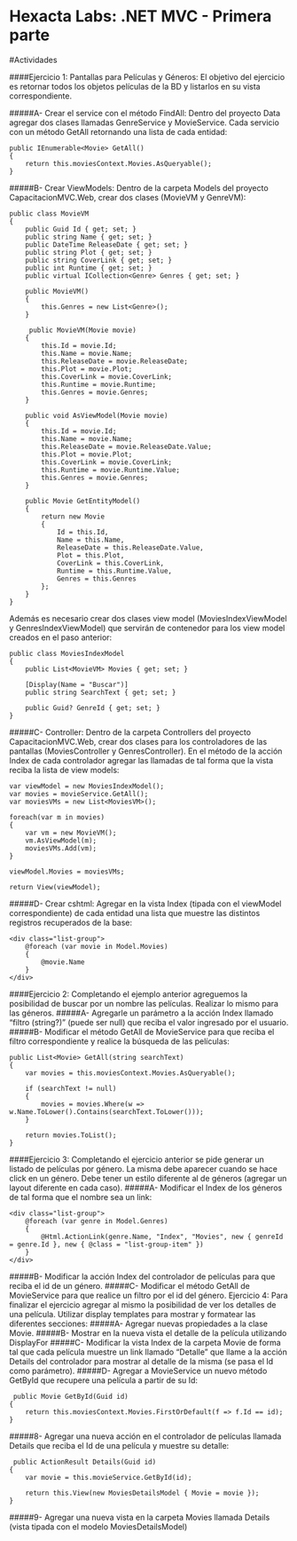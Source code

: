 Hexacta Labs: .NET MVC - Primera parte
======================================

#Actividades

####Ejercicio 1: Pantallas para Películas y Géneros:
El objetivo del ejercicio es retornar todos los objetos películas de la BD y listarlos en su vista correspondiente.

#####A-	Crear el service con el método FindAll:
Dentro del proyecto Data agregar dos clases llamadas GenreService y MovieService. Cada servicio con un método GetAll retornando una lista de cada entidad:
```
public IEnumerable<Movie> GetAll()
{
    return this.moviesContext.Movies.AsQueryable();
}
```

#####B-	Crear ViewModels:
Dentro de la carpeta Models del proyecto CapacitacionMVC.Web, crear dos clases (MovieVM y GenreVM):
```
public class MovieVM
{
    public Guid Id { get; set; }
    public string Name { get; set; }
    public DateTime ReleaseDate { get; set; }
    public string Plot { get; set; }
    public string CoverLink { get; set; }
    public int Runtime { get; set; }
    public virtual ICollection<Genre> Genres { get; set; }
    
    public MovieVM()
    {
        this.Genres = new List<Genre>();
    }
    
     public MovieVM(Movie movie)
    {
        this.Id = movie.Id;
        this.Name = movie.Name;
        this.ReleaseDate = movie.ReleaseDate;
        this.Plot = movie.Plot;
        this.CoverLink = movie.CoverLink;
        this.Runtime = movie.Runtime;
        this.Genres = movie.Genres;
    }
    
    public void AsViewModel(Movie movie)
    {
        this.Id = movie.Id;
        this.Name = movie.Name;
        this.ReleaseDate = movie.ReleaseDate.Value;
        this.Plot = movie.Plot;
        this.CoverLink = movie.CoverLink;
        this.Runtime = movie.Runtime.Value;
        this.Genres = movie.Genres;
    }
    
    public Movie GetEntityModel()
    {
        return new Movie    
        {
            Id = this.Id,
            Name = this.Name,
            ReleaseDate = this.ReleaseDate.Value,
            Plot = this.Plot,
            CoverLink = this.CoverLink,
            Runtime = this.Runtime.Value,
            Genres = this.Genres
        };
    }
}
```
Además es necesario crear dos clases view model (MoviesIndexViewModel y GenresIndexViewModel) que servirán de contenedor para los view model creados en el paso anterior:
```
public class MoviesIndexModel
{
    public List<MovieVM> Movies { get; set; }

    [Display(Name = "Buscar")]
    public string SearchText { get; set; }

    public Guid? GenreId { get; set; }
}
```

#####C-	Controller: 
Dentro de la carpeta Controllers del proyecto CapacitacionMVC.Web, crear dos clases para los controladores de las pantallas (MoviesController y GenresController).
En el método de la acción Index de cada controlador agregar las llamadas de tal forma que la vista reciba la lista de view models:

```
var viewModel = new MoviesIndexModel();
var movies = movieService.GetAll();
var moviesVMs = new List<MoviesVM>();

foreach(var m in movies)
{
    var vm = new MovieVM();
    vm.AsViewModel(m);
    moviesVMs.Add(vm);
}

viewModel.Movies = moviesVMs;

return View(viewModel);
```

#####D-	Crear cshtml:
Agregar en la vista Index (tipada con el viewModel correspondiente) de cada entidad una lista que muestre las distintos registros recuperados de la base:

```
<div class="list-group">
    @foreach (var movie in Model.Movies)
    {
        @movie.Name
    }
</div>
```

####Ejercicio 2: Completando el ejemplo anterior agreguemos la posibilidad de buscar por un nombre las películas. Realizar lo mismo para las géneros.
#####A-	Agregarle un parámetro a la acción Index llamado “filtro (string?)” (puede ser null) que reciba el valor ingresado por el usuario.
#####B-	Modificar el método GetAll de MovieService para que reciba el filtro correspondiente y realice la búsqueda de las películas:

```
public List<Movie> GetAll(string searchText)
{
    var movies = this.moviesContext.Movies.AsQueryable();

    if (searchText != null)
    {
        movies = movies.Where(w => w.Name.ToLower().Contains(searchText.ToLower()));
    }

    return movies.ToList();
}
```

####Ejercicio 3: Completando el ejercicio anterior se pide generar un listado de películas por género. La misma debe aparecer cuando se hace click en un género. Debe tener un estilo diferente al de géneros (agregar un layout diferente en cada caso). 
#####A-	Modificar el Index de los géneros de tal forma que el nombre sea un link:

```
<div class="list-group">
    @foreach (var genre in Model.Genres)
    {
        @Html.ActionLink(genre.Name, "Index", "Movies", new { genreId = genre.Id }, new { @class = "list-group-item" })
    }
</div>
```

#####B-	Modificar la acción Index del controlador de películas para que reciba el id de un género.
#####C-	Modificar el método GetAll de MovieService para que realice un filtro por el id del género.
Ejercicio 4: Para finalizar el ejercicio agregar al mismo la posibilidad de ver los detalles de una película. Utilizar display templates para mostrar y formatear las diferentes secciones:
#####A-	Agregar nuevas propiedades a la clase Movie.
#####B-	Mostrar en la nueva vista el detalle de la película utilizando DisplayFor
#####C-	Modificar la vista Index de la carpeta Movie de forma tal que cada película muestre un link llamado “Detalle” que llame a la acción Details del controlador para mostrar al detalle de la misma (se pasa el Id como parámetro).
#####D-	Agregar a MovieService un nuevo método GetById que recupere una película a partir de su Id:

```
 public Movie GetById(Guid id)
{
    return this.moviesContext.Movies.FirstOrDefault(f => f.Id == id);
}
```

#####8-	Agregar una nueva acción en el controlador de películas llamada Details que reciba el Id de una película y muestre su detalle:

```
 public ActionResult Details(Guid id)
{
    var movie = this.movieService.GetById(id);

    return this.View(new MoviesDetailsModel { Movie = movie });
}
```

#####9-	Agregar una nueva vista en la carpeta Movies llamada Details (vista tipada con el modelo MoviesDetailsModel)




